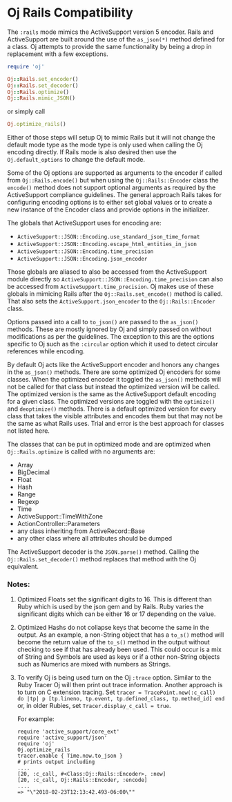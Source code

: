 # Oj Rails Compatibility

The `:rails` mode mimics the ActiveSupport version 5 encoder. Rails and
ActiveSupport are built around the use of the `as_json(*)` method defined for
a class. Oj attempts to provide the same functionality by being a drop in
replacement with a few exceptions.

```ruby
require 'oj'

Oj::Rails.set_encoder()
Oj::Rails.set_decoder()
Oj::Rails.optimize()
Oj::Rails.mimic_JSON()
```

or simply call

```ruby
Oj.optimize_rails()
```

Either of those steps will setup Oj to mimic Rails but it will not change the
default mode type as the mode type is only used when calling the Oj encoding
directly. If Rails mode is also desired then use the `Oj.default_options` to
change the default mode.

Some of the Oj options are supported as arguments to the encoder if called
from `Oj::Rails.encode()` but when using the `Oj::Rails::Encoder` class the
`encode()` method does not support optional arguments as required by the
ActiveSupport compliance guidelines. The general approach Rails takes for
configuring encoding options is to either set global values or to create a new
instance of the Encoder class and provide options in the initializer.

The globals that ActiveSupport uses for encoding are:

 * `ActiveSupport::JSON::Encoding.use_standard_json_time_format`
 * `ActiveSupport::JSON::Encoding.escape_html_entities_in_json`
 * `ActiveSupport::JSON::Encoding.time_precision`
 * `ActiveSupport::JSON::Encoding.json_encoder`

Those globals are aliased to also be accessed from the ActiveSupport module
directly so `ActiveSupport::JSON::Encoding.time_precision` can also be accessed
from `ActiveSupport.time_precision`. Oj makes use of these globals in mimicing
Rails after the `Oj::Rails.set_encode()` method is called. That also sets the
`ActiveSupport.json_encoder` to the `Oj::Rails::Encoder` class.

Options passed into a call to `to_json()` are passed to the `as_json()`
methods. These are mostly ignored by Oj and simply passed on without
modifications as per the guidelines. The exception to this are the options
specific to Oj such as the `:circular` option which it used to detect circular
references while encoding.

By default Oj acts like the ActiveSupport encoder and honors any changes in
the `as_json()` methods. There are some optimized Oj encoders for some
classes. When the optimized encoder it toggled the `as_json()` methods will not
be called for that class but instead the optimized version will be called. The
optimized version is the same as the ActiveSupport default encoding for a
given class. The optimized versions are toggled with the `optimize()` and
`deoptimize()` methods. There is a default optimized version for every class
that takes the visible attributes and encodes them but that may not be the
same as what Rails uses. Trial and error is the best approach for classes not
listed here.

The classes that can be put in optimized mode and are optimized when
`Oj::Rails.optimize` is called with no arguments are:

 * Array
 * BigDecimal
 * Float
 * Hash
 * Range
 * Regexp
 * Time
 * ActiveSupport::TimeWithZone
 * ActionController::Parameters
 * any class inheriting from ActiveRecord::Base
 * any other class where all attributes should be dumped

The ActiveSupport decoder is the `JSON.parse()` method. Calling the
`Oj::Rails.set_decoder()` method replaces that method with the Oj equivalent.

### Notes:

1. Optimized Floats set the significant digits to 16. This is different than
   Ruby which is used by the json gem and by Rails. Ruby varies the
   significant digits which can be either 16 or 17 depending on the value.

2. Optimized Hashs do not collapse keys that become the same in the output. As
   an example, a non-String object that has a `to_s()` method will become the
   return value of the `to_s()` method in the output without checking to see if
   that has already been used. This could occur is a mix of String and Symbols
   are used as keys or if a other non-String objects such as Numerics are mixed
   with numbers as Strings.

3. To verify Oj is being used turn on the Oj `:trace` option. Similar to the
   Ruby Tracer Oj will then print out trace information. Another approach is
   to turn on C extension tracing.  Set `tracer = TracePoint.new(:c_call) do
   |tp| p [tp.lineno, tp.event, tp.defined_class, tp.method_id] end` or, in
   older Rubies, set `Tracer.display_c_call = true`.

   For example:

     ```
     require 'active_support/core_ext'
     require 'active_support/json'
     require 'oj'
     Oj.optimize_rails
     tracer.enable { Time.now.to_json }
     # prints output including
     ....
     [20, :c_call, #<Class:Oj::Rails::Encoder>, :new]
     [20, :c_call, Oj::Rails::Encoder, :encode]
     ....
     => "\"2018-02-23T12:13:42.493-06:00\""
     ```
